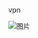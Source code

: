 vpn

![图片](http://192.168.11.100/systechn/cloud.doc/raw/master/%E6%8A%80%E6%9C%AF%E6%96%B9%E6%A1%88/%E9%83%A8%E7%BD%B2%E6%96%B9%E6%A1%88/vpn.svg)
